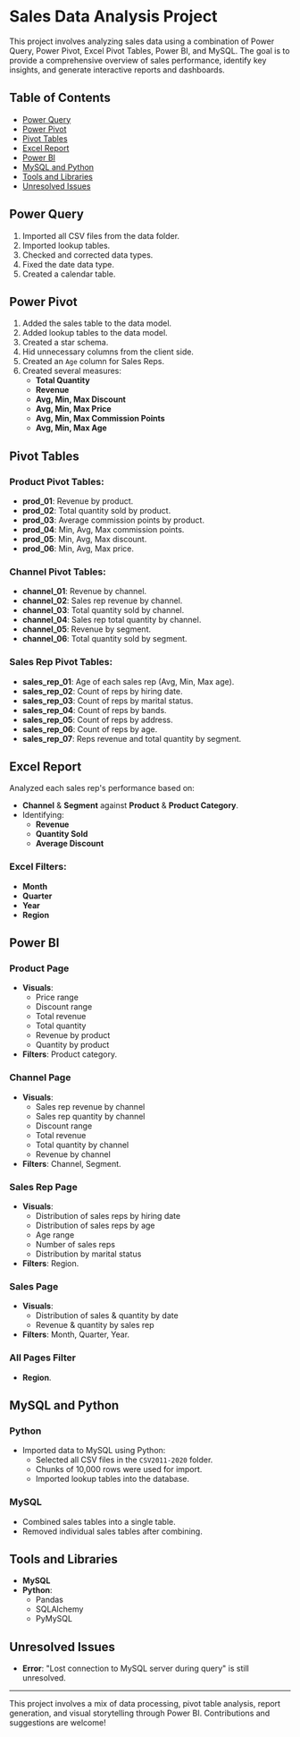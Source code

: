 # Sales Data Analysis Project

This project involves analyzing sales data using a combination of Power Query, Power Pivot, Excel Pivot Tables, Power BI, and MySQL. The goal is to provide a comprehensive overview of sales performance, identify key insights, and generate interactive reports and dashboards.

## Table of Contents

- [Power Query](#power-query)
- [Power Pivot](#power-pivot)
- [Pivot Tables](#pivot-tables)
- [Excel Report](#excel-report)
- [Power BI](#power-bi)
- [MySQL and Python](#mysql-and-python)
- [Tools and Libraries](#tools-and-libraries)
- [Unresolved Issues](#unresolved-issues)

## Power Query

1. Imported all CSV files from the data folder.
2. Imported lookup tables.
3. Checked and corrected data types.
4. Fixed the date data type.
5. Created a calendar table.

## Power Pivot

1. Added the sales table to the data model.
2. Added lookup tables to the data model.
3. Created a star schema.
4. Hid unnecessary columns from the client side.
5. Created an `Age` column for Sales Reps.
6. Created several measures:
   - **Total Quantity**
   - **Revenue**
   - **Avg, Min, Max Discount**
   - **Avg, Min, Max Price**
   - **Avg, Min, Max Commission Points**
   - **Avg, Min, Max Age**

## Pivot Tables

### Product Pivot Tables:
- **prod_01**: Revenue by product.
- **prod_02**: Total quantity sold by product.
- **prod_03**: Average commission points by product.
- **prod_04**: Min, Avg, Max commission points.
- **prod_05**: Min, Avg, Max discount.
- **prod_06**: Min, Avg, Max price.

### Channel Pivot Tables:
- **channel_01**: Revenue by channel.
- **channel_02**: Sales rep revenue by channel.
- **channel_03**: Total quantity sold by channel.
- **channel_04**: Sales rep total quantity by channel.
- **channel_05**: Revenue by segment.
- **channel_06**: Total quantity sold by segment.

### Sales Rep Pivot Tables:
- **sales_rep_01**: Age of each sales rep (Avg, Min, Max age).
- **sales_rep_02**: Count of reps by hiring date.
- **sales_rep_03**: Count of reps by marital status.
- **sales_rep_04**: Count of reps by bands.
- **sales_rep_05**: Count of reps by address.
- **sales_rep_06**: Count of reps by age.
- **sales_rep_07**: Reps revenue and total quantity by segment.

## Excel Report

Analyzed each sales rep's performance based on:
- **Channel** & **Segment** against **Product** & **Product Category**.
- Identifying:
   - **Revenue**
   - **Quantity Sold**
   - **Average Discount**

### Excel Filters:
- **Month**
- **Quarter**
- **Year**
- **Region**

## Power BI

### Product Page
- **Visuals**:
  - Price range
  - Discount range
  - Total revenue
  - Total quantity
  - Revenue by product
  - Quantity by product
- **Filters**: Product category.

### Channel Page
- **Visuals**:
  - Sales rep revenue by channel
  - Sales rep quantity by channel
  - Discount range
  - Total revenue
  - Total quantity by channel
  - Revenue by channel
- **Filters**: Channel, Segment.

### Sales Rep Page
- **Visuals**:
  - Distribution of sales reps by hiring date
  - Distribution of sales reps by age
  - Age range
  - Number of sales reps
  - Distribution by marital status
- **Filters**: Region.

### Sales Page
- **Visuals**:
  - Distribution of sales & quantity by date
  - Revenue & quantity by sales rep
- **Filters**: Month, Quarter, Year.

### All Pages Filter
- **Region**.

## MySQL and Python

### Python
- Imported data to MySQL using Python:
  - Selected all CSV files in the `CSV2011-2020` folder.
  - Chunks of 10,000 rows were used for import.
  - Imported lookup tables into the database.

### MySQL
- Combined sales tables into a single table.
- Removed individual sales tables after combining.

## Tools and Libraries

- **MySQL**
- **Python**:
  - Pandas
  - SQLAlchemy
  - PyMySQL

## Unresolved Issues

- **Error**: "Lost connection to MySQL server during query" is still unresolved.

---

This project involves a mix of data processing, pivot table analysis, report generation, and visual storytelling through Power BI. Contributions and suggestions are welcome!
